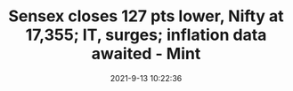 ---
"title": "Sensex closes 127 pts lower, Nifty at 17,355; IT, surges; inflation data awaited - Mint"
"date": "2021-9-13 10:22:36"
"feed_name": "GOOGLENEWS"
"feed_website": "https://news.google.com/search?q=drilling%2Bincident&hl=en-US&gl=US&ceid=US:en"
"feed_rss": "https://news.google.com/rss/search?q=drilling%2Bincident&hl=en-US&gl=US&ceid=US:en"
"link": "https://www.livemint.com/market/live-blog/share-market-live-updates-sensex-nifty-bse-nse-stock-market-today-13-09-2021-11631497878112.html"
"file": "_posts/-d1dd1f22aee5d1a19ca191f072a856c5832608f9.md"
"accident": "0"
"drilling": "0"
---